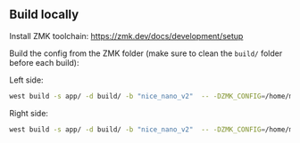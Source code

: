 ## Build locally

Install ZMK toolchain:
https://zmk.dev/docs/development/setup

Build the config from the ZMK folder (make sure to clean the `build/` folder before each build):

Left side:  

```sh
west build -s app/ -d build/ -b "nice_nano_v2"  -- -DZMK_CONFIG=/home/mwu/Documents/git-repos/lily58-wireless-zmk-config/config/ -DSHIELD="lily58_left"
```

Right side:  

```sh
west build -s app/ -d build/ -b "nice_nano_v2"  -- -DZMK_CONFIG=/home/mwu/Documents/git-repos/lily58-wireless-zmk-config/config/ -DSHIELD="lily58_right"
```
